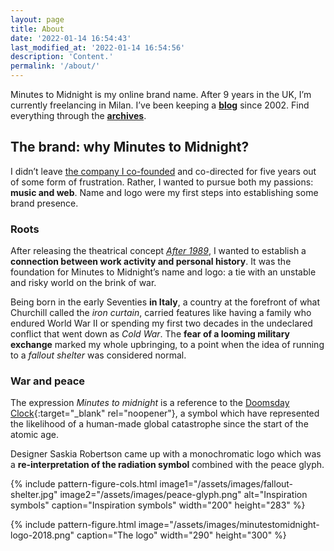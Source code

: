 ```yaml
---
layout: page
title: About
date: '2022-01-14 16:54:43'
last_modified_at: '2022-01-14 16:54:56'
description: 'Content.'
permalink: '/about/'
---
```

<p class="lead">
  Minutes to Midnight is my online brand name. After 9 years in the UK, I’m currently freelancing in Milan. I’ve been keeping a <a href="/blog/"><strong>blog</strong></a> since 2002. Find everything through the <a href="/archive/"><strong>archives</strong></a>.
</p>

## The brand: why Minutes to Midnight?

I didn’t leave [the company I co-founded](https://web.archive.org/web/20180314165034/http://uifarm.co.uk/) and co-directed for five years out of some form of frustration. Rather, I wanted to pursue both my passions: **music and web**. Name and logo were my first steps into establishing some brand presence.

### Roots

After releasing the theatrical concept [_After 1989_](/work/original-music-productions/after-1989/), I wanted to establish a **connection between work activity and personal history**. It was the foundation for Minutes to Midnight’s name and logo: a tie with an unstable and risky world on the brink of war.

Being born in the early Seventies **in Italy**, a country at the forefront of what Churchill called the _iron curtain_, carried features like having a family who endured World War II or spending my first two decades in the undeclared conflict that went down as _Cold War_. The **fear of a looming military exchange** marked my whole upbringing, to a point when the idea of running to a _fallout shelter_ was considered normal.

### War and peace

The expression _Minutes to midnight_ is a reference to the [Doomsday Clock](https://en.wikipedia.org/wiki/Doomsday_Clock){:target="_blank" rel="noopener"}, a symbol which have represented the likelihood of a human-made global catastrophe since the start of the atomic age.

Designer Saskia Robertson came up with a monochromatic logo which was a **re-interpretation of the radiation symbol** combined with the peace glyph.

{% include pattern-figure-cols.html image1="/assets/images/fallout-shelter.jpg" image2="/assets/images/peace-glyph.png" alt="Inspiration symbols" caption="Inspiration symbols" width="200" height="283" %}

{% include pattern-figure.html image="/assets/images/minutestomidnight-logo-2018.png" caption="The logo" width="290" height="300" %}